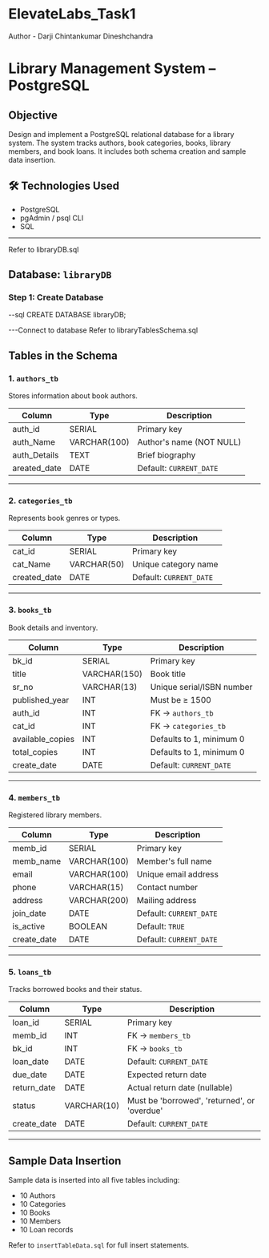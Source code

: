 # ElevateLabs_Task1
Author - Darji Chintankumar Dineshchandra
# Library Management System – PostgreSQL

##  Objective
Design and implement a PostgreSQL relational database for a library system. The system tracks authors, book categories, books, library members, and book loans. It includes both schema creation and sample data insertion.


## 🛠️ Technologies Used

- PostgreSQL
- pgAdmin / psql CLI
- SQL

---
Refer to libraryDB.sql
##  Database: `libraryDB`

### Step 1: Create Database

--sql
CREATE DATABASE libraryDB;


---Connect to database
Refer to libraryTablesSchema.sql
##  Tables in the Schema

### 1. `authors_tb`
Stores information about book authors.

| Column         | Type         | Description                   |
|----------------|--------------|-------------------------------|
| auth_id        | SERIAL       | Primary key                   |
| auth_Name      | VARCHAR(100) | Author's name (NOT NULL)      |
| auth_Details   | TEXT         | Brief biography               |
| areated_date   | DATE         | Default: `CURRENT_DATE`       |

---

### 2. `categories_tb`
Represents book genres or types.

| Column         | Type         | Description                   |
|----------------|--------------|-------------------------------|
| cat_id         | SERIAL       | Primary key                   |
| cat_Name       | VARCHAR(50)  | Unique category name          |
| created_date   | DATE         | Default: `CURRENT_DATE`       |

---

### 3. `books_tb`
Book details and inventory.

| Column           | Type         | Description                        |
|------------------|--------------|------------------------------------|
| bk_id            | SERIAL       | Primary key                        |
| title            | VARCHAR(150) | Book title                         |
| sr_no            | VARCHAR(13)  | Unique serial/ISBN number          |
| published_year   | INT          | Must be ≥ 1500                     |
| auth_id          | INT          | FK → `authors_tb`                  |
| cat_id           | INT          | FK → `categories_tb`               |
| available_copies | INT          | Defaults to 1, minimum 0           |
| total_copies     | INT          | Defaults to 1, minimum 0           |
| create_date      | DATE         | Default: `CURRENT_DATE`            |

---

### 4. `members_tb`
Registered library members.

| Column      | Type         | Description                      |
|-------------|--------------|----------------------------------|
| memb_id     | SERIAL       | Primary key                      |
| memb_name   | VARCHAR(100) | Member's full name               |
| email       | VARCHAR(100) | Unique email address             |
| phone       | VARCHAR(15)  | Contact number                   |
| address     | VARCHAR(200) | Mailing address                  |
| join_date   | DATE         | Default: `CURRENT_DATE`          |
| is_active   | BOOLEAN      | Default: `TRUE`                  |
| create_date | DATE         | Default: `CURRENT_DATE`          |

---

### 5. `loans_tb`
Tracks borrowed books and their status.

| Column      | Type        | Description                        |
|-------------|-------------|------------------------------------|
| loan_id     | SERIAL      | Primary key                        |
| memb_id     | INT         | FK → `members_tb`                  |
| bk_id       | INT         | FK → `books_tb`                    |
| loan_date   | DATE        | Default: `CURRENT_DATE`            |
| due_date    | DATE        | Expected return date               |
| return_date | DATE        | Actual return date (nullable)      |
| status      | VARCHAR(10) | Must be 'borrowed', 'returned', or 'overdue' |
| create_date | DATE        | Default: `CURRENT_DATE`            |

---

##  Sample Data Insertion

Sample data is inserted into all five tables including:

- 10 Authors
- 10 Categories
- 10 Books
- 10 Members
- 10 Loan records

Refer to `insertTableData.sql` for full insert statements.



